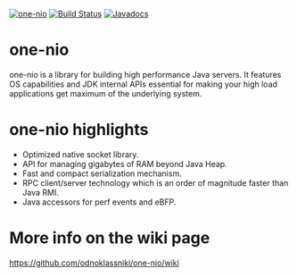 [![one-nio](https://maven-badges.herokuapp.com/maven-central/ru.odnoklassniki/one-nio/badge.svg)](https://maven-badges.herokuapp.com/maven-central/ru.odnoklassniki/one-nio) [![Build Status](https://travis-ci.org/odnoklassniki/one-nio.svg?branch=master)](https://travis-ci.org/odnoklassniki/one-nio) [![Javadocs](http://www.javadoc.io/badge/ru.odnoklassniki/one-nio.svg)](http://www.javadoc.io/doc/ru.odnoklassniki/one-nio)

one-nio
=======

one-nio is a library for building high performance Java servers.
It features OS capabilities and JDK internal APIs essential for making your high load applications get maximum of the underlying system.

one-nio highlights
==================
 - Optimized native socket library.
 - API for managing gigabytes of RAM beyond Java Heap.
 - Fast and compact serialization mechanism.
 - RPC client/server technology which is an order of magnitude faster than Java RMI.
 - Java accessors for perf events and eBFP.

More info on the wiki page
==========================
https://github.com/odnoklassniki/one-nio/wiki
